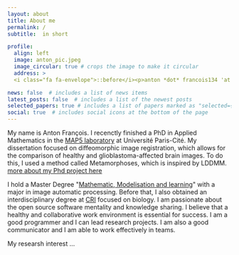 ```yaml
---
layout: about
title: About me
permalink: /
subtitle:  in short

profile:
  align: left
  image: anton_pic.jpeg
  image_circular: true # crops the image to make it circular
  address: >
  <i class="fa fa-envelope">::before</i><p>anton *dot* francois134 'at' gmail *dot* com </p>

news: false  # includes a list of news items
latest_posts: false  # includes a list of the newest posts
selected_papers: true # includes a list of papers marked as "selected={true}"
social: true  # includes social icons at the bottom of the page
---
```


My name is Anton François. I recenctly finished a PhD in Applied Mathematics in the [MAP5 laboratory](https://map5.mi.parisdescartes.fr) at Université Paris-Cité. My dissertation focused on diffeomorphic image registration, which allows for the comparison of healthy and glioblastoma-affected brain images. To do this, I used a method called Metamorphoses, which is inspired by LDDMM. [more about my Phd project here](https://antonfrancois.github.io/projects/1_project/)

I hold a Master Degree "[Mathematic, Modelisation and learning](https://math-info.u-paris.fr/master-mathematiques-et-applications/specialite-mathematiques-modelisation-apprentissage/)" with a major in image automatic processing. Before that, I also obtained an interdisciplinary degree at [CRI](https://www.learningplanetinstitute.org) focused on biology. I am passionate about the open source software mentality and knowledge sharing. I believe that a healthy and collaborative work environment is essential for success. I am a good programmer and I can lead research projects. I am also a good communicator and I am able to work effectively in teams.

My researsh interest 
...
